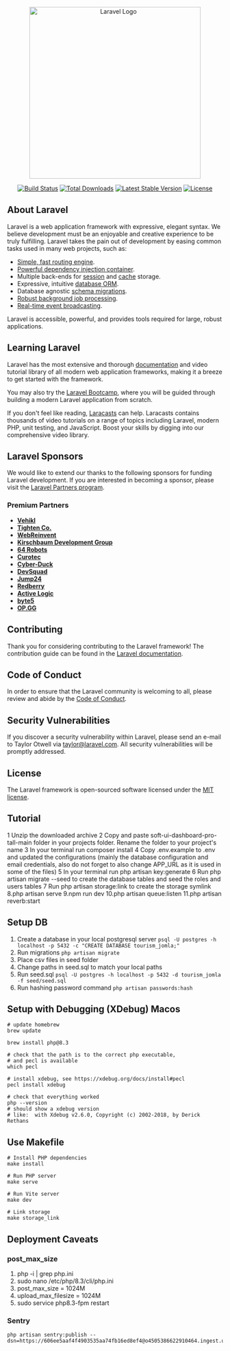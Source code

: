 <p align="center"><a href="https://laravel.com" target="_blank"><img src="https://raw.githubusercontent.com/laravel/art/master/logo-lockup/5%20SVG/2%20CMYK/1%20Full%20Color/laravel-logolockup-cmyk-red.svg" width="400" alt="Laravel Logo"></a></p>

<p align="center">
<a href="https://github.com/laravel/framework/actions"><img src="https://github.com/laravel/framework/workflows/tests/badge.svg" alt="Build Status"></a>
<a href="https://packagist.org/packages/laravel/framework"><img src="https://img.shields.io/packagist/dt/laravel/framework" alt="Total Downloads"></a>
<a href="https://packagist.org/packages/laravel/framework"><img src="https://img.shields.io/packagist/v/laravel/framework" alt="Latest Stable Version"></a>
<a href="https://packagist.org/packages/laravel/framework"><img src="https://img.shields.io/packagist/l/laravel/framework" alt="License"></a>
</p>

## About Laravel

Laravel is a web application framework with expressive, elegant syntax. We believe development must be an enjoyable and creative experience to be truly fulfilling. Laravel takes the pain out of development by easing common tasks used in many web projects, such as:

-   [Simple, fast routing engine](https://laravel.com/docs/routing).
-   [Powerful dependency injection container](https://laravel.com/docs/container).
-   Multiple back-ends for [session](https://laravel.com/docs/session) and [cache](https://laravel.com/docs/cache) storage.
-   Expressive, intuitive [database ORM](https://laravel.com/docs/eloquent).
-   Database agnostic [schema migrations](https://laravel.com/docs/migrations).
-   [Robust background job processing](https://laravel.com/docs/queues).
-   [Real-time event broadcasting](https://laravel.com/docs/broadcasting).

Laravel is accessible, powerful, and provides tools required for large, robust applications.

## Learning Laravel

Laravel has the most extensive and thorough [documentation](https://laravel.com/docs) and video tutorial library of all modern web application frameworks, making it a breeze to get started with the framework.

You may also try the [Laravel Bootcamp](https://bootcamp.laravel.com), where you will be guided through building a modern Laravel application from scratch.

If you don't feel like reading, [Laracasts](https://laracasts.com) can help. Laracasts contains thousands of video tutorials on a range of topics including Laravel, modern PHP, unit testing, and JavaScript. Boost your skills by digging into our comprehensive video library.

## Laravel Sponsors

We would like to extend our thanks to the following sponsors for funding Laravel development. If you are interested in becoming a sponsor, please visit the [Laravel Partners program](https://partners.laravel.com).

### Premium Partners

-   **[Vehikl](https://vehikl.com/)**
-   **[Tighten Co.](https://tighten.co)**
-   **[WebReinvent](https://webreinvent.com/)**
-   **[Kirschbaum Development Group](https://kirschbaumdevelopment.com)**
-   **[64 Robots](https://64robots.com)**
-   **[Curotec](https://www.curotec.com/services/technologies/laravel/)**
-   **[Cyber-Duck](https://cyber-duck.co.uk)**
-   **[DevSquad](https://devsquad.com/hire-laravel-developers)**
-   **[Jump24](https://jump24.co.uk)**
-   **[Redberry](https://redberry.international/laravel/)**
-   **[Active Logic](https://activelogic.com)**
-   **[byte5](https://byte5.de)**
-   **[OP.GG](https://op.gg)**

## Contributing

Thank you for considering contributing to the Laravel framework! The contribution guide can be found in the [Laravel documentation](https://laravel.com/docs/contributions).

## Code of Conduct

In order to ensure that the Laravel community is welcoming to all, please review and abide by the [Code of Conduct](https://laravel.com/docs/contributions#code-of-conduct).

## Security Vulnerabilities

If you discover a security vulnerability within Laravel, please send an e-mail to Taylor Otwell via [taylor@laravel.com](mailto:taylor@laravel.com). All security vulnerabilities will be promptly addressed.

## License

The Laravel framework is open-sourced software licensed under the [MIT license](https://opensource.org/licenses/MIT).

## Tutorial

1 Unzip the downloaded archive
2 Copy and paste soft-ui-dashboard-pro-tall-main folder in your projects folder. Rename the folder to your project's name
3 In your terminal run composer install
4 Copy .env.example to .env and updated the configurations (mainly the database configuration and email credentials, also do not forget to also change APP_URL as it is used in some of the files)
5 In your terminal run php artisan key:generate
6 Run php artisan migrate --seed to create the database tables and seed the roles and users tables
7 Run php artisan storage:link to create the storage symlink
8.php artisan serve
9.npm run dev
10.php artisan queue:listen
11.php artisan reverb:start

## Setup DB

1. Create a database in your local postgresql server
   `psql -U postgres -h localhost -p 5432 -c "CREATE DATABASE tourism_jomla;"`
2. Run migrations
   `php artisan migrate`
3. Place csv files in seed folder
4. Change paths in seed.sql to match your local paths
5. Run seed.sql
   `psql -U postgres -h localhost -p 5432 -d tourism_jomla -f seed/seed.sql`
6. Run hashing password command
   `php artisan passwords:hash`

## Setup with Debugging (XDebug) Macos

```
# update homebrew
brew update

brew install php@8.3

# check that the path is to the correct php executable,
# and pecl is available
which pecl

# install xdebug, see https://xdebug.org/docs/install#pecl
pecl install xdebug

# check that everything worked
php --version
# should show a xdebug version
# like:  with Xdebug v2.6.0, Copyright (c) 2002-2018, by Derick Rethans
```

## Use Makefile

```
# Install PHP dependencies
make install

# Run PHP server
make serve

# Run Vite server
make dev

# Link storage
make storage_link
```

## Deployment Caveats

### post_max_size

1. php -i | grep php.ini
2. sudo nano /etc/php/8.3/cli/php.ini
3. post_max_size = 1024M
4. upload_max_filesize = 1024M
5. sudo service php8.3-fpm restart

### Sentry

```
php artisan sentry:publish --dsn=https://606ee5aaf4f4903535aa74fb16ed8ef4@o4505386622910464.ingest.us.sentry.io/4507952806821888
```
